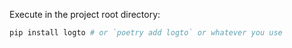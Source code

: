 Execute in the project root directory:

```bash
pip install logto # or `poetry add logto` or whatever you use
```
